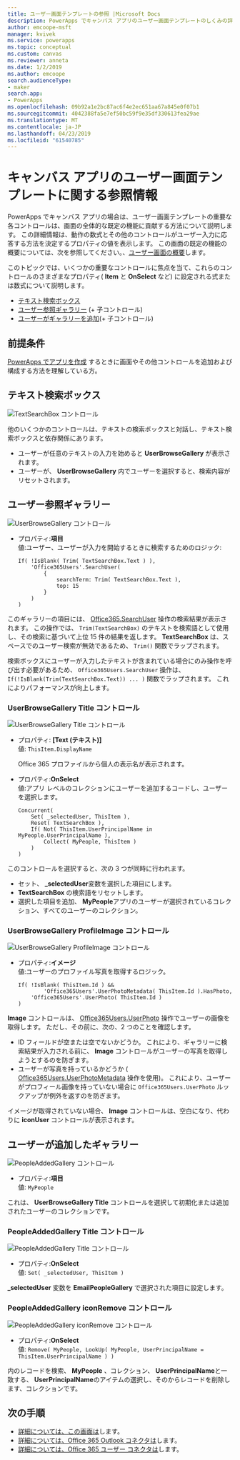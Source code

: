 ```yaml
---
title: ユーザー画面テンプレートの参照 |Microsoft Docs
description: PowerApps でキャンバス アプリのユーザー画面テンプレートのしくみの詳細を理解します。
author: emcoope-msft
manager: kvivek
ms.service: powerapps
ms.topic: conceptual
ms.custom: canvas
ms.reviewer: anneta
ms.date: 1/2/2019
ms.author: emcoope
search.audienceType:
- maker
search.app:
- PowerApps
ms.openlocfilehash: 09b92a1e2bc87ac6f4e2ec651aa67a845e0f07b1
ms.sourcegitcommit: 4042388fa5e7ef50bc59f9e35df330613fea29ae
ms.translationtype: MT
ms.contentlocale: ja-JP
ms.lasthandoff: 04/23/2019
ms.locfileid: "61540785"
---
```

# <a name="reference-information-about-the-people-screen-template-for-canvas-apps"></a>キャンバス アプリのユーザー画面テンプレートに関する参照情報

PowerApps でキャンバス アプリの場合は、ユーザー画面テンプレートの重要な各コントロールは、画面の全体的な既定の機能に貢献する方法について説明します。 この詳細情報は、動作の数式とその他のコントロールがユーザー入力に応答する方法を決定するプロパティの値を表示します。 この画面の既定の機能の概要については、次を参照してください。、[ユーザー画面の概要](people-screen-overview.md)します。

このトピックでは、いくつかの重要なコントロールに焦点を当て、これらのコントロールのさまざまなプロパティ( **Item** と **OnSelect** など) に設定される式または数式について説明します。

* [テキスト検索ボックス](#text-search-box)
* [ユーザー参照ギャラリー](#user-browse-gallery) (+ 子コントロール)
* [ユーザーがギャラリーを追加](#people-added-gallery)(+ 子コントロール)

## <a name="prerequisite"></a>前提条件

[PowerApps でアプリを作成](../data-platform-create-app-scratch.md) するときに画面やその他コントロールを追加および構成する方法を理解している方。

## <a name="text-search-box"></a>テキスト検索ボックス

![TextSearchBox コントロール](media/people-screen/people-search-box.png)

他のいくつかのコントロールは、テキストの検索ボックスと対話し、テキスト検索ボックスと依存関係にあります。

* ユーザーが任意のテキストの入力を始めると **UserBrowseGallery** が表示されます。
* ユーザーが、 **UserBrowseGallery** 内でユーザーを選択すると、検索内容がリセットされます。

## <a name="user-browse-gallery"></a>ユーザー参照ギャラリー

![UserBrowseGallery コントロール](media/people-screen/people-browse-gall.png)

* プロパティ:**項目**<br>
    値:ユーザー、ユーザーが入力を開始するときに検索するためのロジック:
    
    ```powerapps-dot
    If( !IsBlank( Trim( TextSearchBox.Text ) ), 
        'Office365Users'.SearchUser(
            {
                searchTerm: Trim( TextSearchBox.Text ), 
                top: 15
            }
        )
    )
    ```
    
このギャラリーの項目には、 [Office365.SearchUser](https://docs.microsoft.com/connectors/office365users/#searchuser) 操作の検索結果が表示されます。 この操作では、 `Trim(TextSearchBox)` のテキストを検索語として使用し、その検索に基づいて上位 15 件の結果を返します。 **TextSearchBox** は、スペースでのユーザー検索が無効であるため、 `Trim()` 関数でラップされます。

検索ボックスにユーザーが入力したテキストが含まれている場合にのみ操作を呼び出す必要があるため、 `Office365Users.SearchUser` 操作は、 `If(!IsBlank(Trim(TextSearchBox.Text)) ... )` 関数でラップされます。 これによりパフォーマンスが向上します。

### <a name="userbrowsegallery-title-control"></a>UserBrowseGallery Title コントロール

![UserBrowseGallery Title コントロール](media/people-screen/people-browse-gall-title.png)

* プロパティ: **[Text (テキスト)]**<br>値: `ThisItem.DisplayName`

  Office 365 プロファイルから個人の表示名が表示されます。

* プロパティ:**OnSelect**<br>
    値:アプリ レベルのコレクションにユーザーを追加するコードし、ユーザーを選択します。

    ```powerapps-dot
    Concurrent(
        Set( _selectedUser, ThisItem ),
        Reset( TextSearchBox ),
        If( Not( ThisItem.UserPrincipalName in MyPeople.UserPrincipalName ), 
            Collect( MyPeople, ThisItem )
        )
    )
    ```
このコントロールを選択すると、次の 3 つが同時に行われます。

   * セット、  **\_selectedUser**変数を選択した項目にします。
   * **TextSearchBox** の検索語をリセットします。
   * 選択した項目を追加、 **MyPeople**アプリのユーザーが選択されているコレクション、すべてのユーザーのコレクション。

### <a name="userbrowsegallery-profileimage-control"></a>UserBrowseGallery ProfileImage コントロール

![UserBrowseGallery ProfileImage コントロール](media/people-screen/people-browse-gall-image.png)

* プロパティ:**イメージ**<br>
    値:ユーザーのプロファイル写真を取得するロジック。

    ```powerapps-dot
    If( !IsBlank( ThisItem.Id ) && 
            'Office365Users'.UserPhotoMetadata( ThisItem.Id ).HasPhoto,
        'Office365Users'.UserPhoto( ThisItem.Id )
    )
    ```

**Image** コントロールは、 [Office365Users.UserPhoto](https://docs.microsoft.com/connectors/office365users/#get-user-photo--v1-) 操作でユーザーの画像を取得します。 ただし、その前に、次の、2 つのことを確認します。
  
   * ID フィールドが空または空でないかどうか。 これにより、ギャラリーに検索結果が入力される前に、 **Image** コントロールがユーザーの写真を取得しようとするのを防ぎます。
   * ユーザーが写真を持っているかどうか ( [Office365Users.UserPhotoMetadata](https://docs.microsoft.com/connectors/office365users/#get-user-photo-metadata) 操作を使用)。 これにより、ユーザーがプロフィール画像を持っていない場合に `Office365Users.UserPhoto` ルックアップが例外を返すのを防ぎます。

イメージが取得されていない場合、 **Image** コントロールは、空白になり、代わりに **iconUser** コントロールが表示されます。

## <a name="people-added-gallery"></a>ユーザーが追加したギャラリー

![PeopleAddedGallery コントロール](media/people-screen/people-people-gall.png)

* プロパティ:**項目**<br>
    値: `MyPeople`

これは、 **UserBrowseGallery Title** コントロールを選択して初期化または追加されたユーザーのコレクションです。

### <a name="peopleaddedgallery-title-control"></a>PeopleAddedGallery Title コントロール

![PeopleAddedGallery Title コントロール](media/people-screen/people-people-gall-title.png)

* プロパティ:**OnSelect**<br>
    値: `Set( _selectedUser, ThisItem )`

**_selectedUser** 変数を **EmailPeopleGallery** で選択された項目に設定します。

### <a name="peopleaddedgallery-iconremove-control"></a>PeopleAddedGallery iconRemove コントロール

![PeopleAddedGallery iconRemove コントロール](media/people-screen/people-people-gall-delete.png)

* プロパティ:**OnSelect**<br>
    値: `Remove( MyPeople, LookUp( MyPeople, UserPrincipalName = ThisItem.UserPrincipalName ) )`

内のレコードを検索、 **MyPeople** 、コレクション、 **UserPrincipalName**と一致する、 **UserPrincipalName**のアイテムの選択し、そのからレコードを削除します、コレクションです。

## <a name="next-steps"></a>次の手順

* [詳細については、この画面は](./people-screen-overview.md)します。
* [詳細については、Office 365 Outlook コネクタは](../connections/connection-office365-outlook.md)します。
* [詳細については、Office 365 ユーザー コネクタは](../connections/connection-office365-users.md)します。
